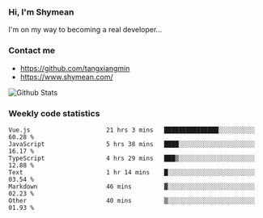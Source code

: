 ### Hi, I'm Shymean

I'm on my way to becoming a real developer...

### Contact me

- <https://github.com/tangxiangmin>
- <https://www.shymean.com/>

![Github Stats](https://github-readme-stats.vercel.app/api?username=tangxiangmin&show_icons=true&theme=dark)


###  Weekly code statistics

<!--START_SECTION:waka-->

```text
Vue.js                     21 hrs 3 mins   ███████████████░░░░░░░░░░   60.28 %
JavaScript                 5 hrs 38 mins   ████░░░░░░░░░░░░░░░░░░░░░   16.17 %
TypeScript                 4 hrs 29 mins   ███▒░░░░░░░░░░░░░░░░░░░░░   12.88 %
Text                       1 hr 14 mins    █░░░░░░░░░░░░░░░░░░░░░░░░   03.54 %
Markdown                   46 mins         ▓░░░░░░░░░░░░░░░░░░░░░░░░   02.23 %
Other                      40 mins         ▒░░░░░░░░░░░░░░░░░░░░░░░░   01.93 %
```

<!--END_SECTION:waka-->